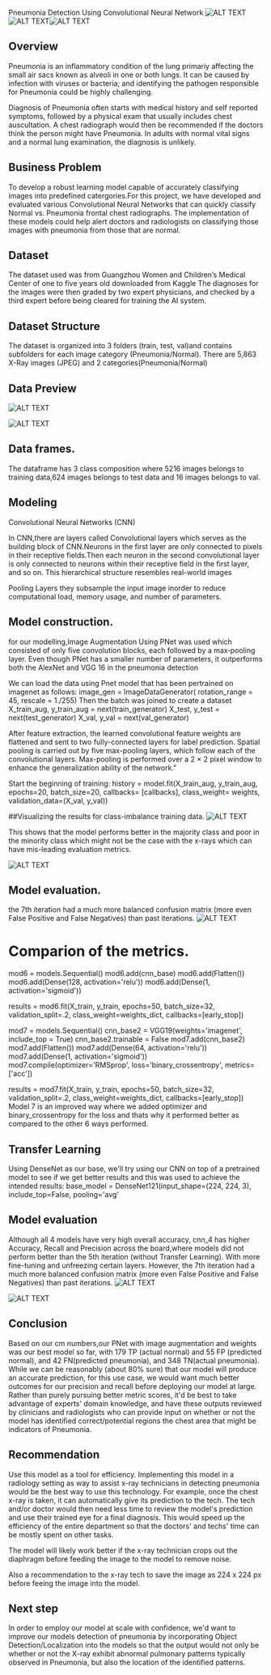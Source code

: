 Pneumonia Detection Using Convolutional Neural Network
![ALT TEXT](https://github.com/Yaqi-graphics/group-25-phase-4-project-moringa/blob/Mourine/Capture%209.PNG)![ALT TEXT](https://github.com/Yaqi-graphics/group-25-phase-4-project-moringa/blob/Mourine/Capture%208.PNG)![ALT TEXT](https://github.com/Yaqi-graphics/group-25-phase-4-project-moringa/blob/Mourine/10.PNG)


## Overview
Pneumonia is an inflammatory condition of the lung primariy affecting the small air sacs known as alveoli in one or both lungs. It can be caused by infection with viruses or bacteria; and identifying the pathogen responsible for Pneumonia could be highly challenging.

Diagnosis of Pneumonia often starts with medical history and self reported symptoms, followed by a physical exam that usually includes chest auscultation. A chest radiograph would then be recommended if the doctors think the person might have Pneumonia. In adults with normal vital signs and a normal lung examination, the diagnosis is unlikely.

## Business Problem
To develop a robust learning model capable of accurately classifying images into predefined catergories.For this project, we have developed and evaluated various Convolutional Neural Networks that can quickly classify Normal vs. Pneumonia frontal chest radiographs. The implementation of these models could help alert doctors and radiologists on classifying those images with pneumonia from those that are normal.

## Dataset
The dataset used was from Guangzhou Women and Children’s Medical Center of one to five years old downloaded from Kaggle
The diagnoses for the images were then graded by two expert physicians, and checked by a third expert before being cleared for training the AI system.

## Dataset Structure
 The dataset is organized into 3 folders (train, test, val)and contains subfolders for each image category (Pneumonia/Normal). There are 5,863 X-Ray images (JPEG) and 2 categories(Pneumonia/Normal)

 ## Data Preview

![ALT TEXT](https://github.com/Yaqi-graphics/group-25-phase-4-project-moringa/blob/Mourine/Image%205.PNG)


![ALT TEXT](https://github.com/Yaqi-graphics/group-25-phase-4-project-moringa/blob/Mourine/Image%202.PNG)


## Data frames.
The dataframe has 3 class composition where 5216 images belongs to training data,624 images belongs to test data and 16 images belongs to val.


 ## Modeling
 Convolutional Neural Networks (CNN)

 In CNN,there are layers called Convolutional layers which serves as the building block of CNN.Neurons in the first layer are only connected to pixels in their receptive fields.Then each neuron in the second convolutional layer is only connected to neurons within their receptive field in the first layer, and so on. This hierarchical structure resembles real-world images

 Pooling Layers they subsample the input image inorder to reduce computational load, memory usage, and number of parameters.

 ## Model construction.
 for our modelling,Image Augmentation Using PNet was used which consisted of only five convolution blocks, each followed by a max‐pooling layer. Even though PNet has a smaller number of parameters, it outperforms both the AlexNet and VGG 16 in the pneumonia detection

 We can load the data using Pnet model that has been pertrained on imagenet as follows:
 image_gen = ImageDataGenerator(
        rotation_range = 45,
        rescale = 1./255)
Then the batch was joined to create a dataset
    X_train_aug, y_train_aug = next(train_generator)
    X_test, y_test = next(test_generator)
    X_val, y_val = next(val_generator)

After feature extraction, the learned convolutional feature weights are flattened and sent to two fully-connected layers for label prediction. Spatial pooling is carried out by five max-pooling layers, which follow each of the convolutional layers. Max-pooling is performed over a 2 × 2 pixel window to enhance the generalization ability of the network."

Start the beginning of training:
history = model.fit(X_train_aug,
                       y_train_aug,
                       epochs=20,
                       batch_size=20,
                       callbacks= [callbacks],
                       class_weight= weights,
                       validation_data=(X_val, y_val))

##Visualizing the results for class-imbalance training data.
![ALT TEXT](https://github.com/Yaqi-graphics/group-25-phase-4-project-moringa/blob/Mourine/Image%203.PNG)

This shows that the model performs better in the majority class and poor in the minority class which might not be the case with the x-rays which can have mis-leading evaluation metrics.

![ALT TEXT](https://github.com/Yaqi-graphics/group-25-phase-4-project-moringa/blob/Mourine/Image%204.PNG)

## Model evaluation.
the 7th iteration had a much more balanced confusion matrix (more even False Positive and False Negatives) than past iterations.
![ALT TEXT](https://github.com/Yaqi-graphics/group-25-phase-4-project-moringa/blob/Mourine/Capture%2011.PNG)
# Comparion of the metrics.
mod6 = models.Sequential()
mod6.add(cnn_base)
mod6.add(Flatten())
mod6.add(Dense(128, activation='relu'))
mod6.add(Dense(1, activation='sigmoid'))

results = mod6.fit(X_train,
                   y_train,
                   epochs=50,
                   batch_size=32,
                   validation_split=.2,
                   class_weight=weights_dict,
                   callbacks=[early_stop])

 mod7 = models.Sequential()
cnn_base2 = VGG19(weights='imagenet', include_top = True)
cnn_base2.trainable = False
mod7.add(cnn_base2)
mod7.add(Flatten())
mod7.add(Dense(64, activation='relu'))
mod7.add(Dense(1, activation='sigmoid'))
mod7.compile(optimizer='RMSprop',
             loss='binary_crossentropy',
             metrics=['acc'])

results = mod7.fit(X_train,
                   y_train,
                   epochs=50,
                   batch_size=32,
                   validation_split=.2,
                   class_weight=weights_dict,
                   callbacks=[early_stop])
Model 7 is an improved way where we added optimizer and binary_crossentropy for the loss and thats why it performed better as compared to the other 6 ways performed.               
## Transfer Learning
Using DenseNet as our base, we'll try using our CNN on top of a pretrained model to see if we get better results and this was used to achieve the intended results:
base_model = DenseNet121(input_shape=(224, 224, 3),
                         include_top=False,
                         pooling='avg'
## Model evaluation
Although all 4 models have very high overall accuracy, cnn_4 has higher Accuracy, Recall and Precision across the board,where models did not perform better than the 5th iteration (without Transfer Learning). With more fine-tuning and unfreezing certain layers. However, the 7th iteration had a much more balanced confusion matrix (more even False Positive and False Negatives) than past iterations.
![ALT TEXT](https://github.com/Yaqi-graphics/group-25-phase-4-project-moringa/blob/Mourine/Capture%2012.PNG)


![ALT TEXT](https://github.com/Yaqi-graphics/group-25-phase-4-project-moringa/blob/Mourine/Capture%2013.PNG)


## Conclusion
Based on our cm numbers,our PNet with image augmentation and weights was our best model so far, with 179 TP (actual normal) and 55 FP (predicted normal), and 42 FN(predicted pneumonia), and 348 TN(actual pneumonia). While we can be reasonably (about 80% sure) that our model will produce an accurate prediction, for this use case, we would want much better outcomes for our precision and recall before deploying our model at large.
Rather than purely pursuing better metric scores, it'd be best to take advantage of experts' domain knowledge, and have these outputs reviewed by clinicians and radiologists who can provide input on whether or not the model has identified correct/potential regions the chest area that might be indicators of Pneumonia.

## Recommendation
Use this model as a tool for efficiency. Implementing this model in a radiology setting as way to assist x-ray technicians in detecting pneumonia would be the best way to use this technology. For example, once the chest x-ray is taken, it can automatically give its prediction to the tech. The tech and/or doctor would then need less time to review the model's prediction and use their trained eye for a final diagnosis. This would speed up the efficiency of the entire department so that the doctors' and techs' time can be mostly spent on other tasks.

The model will likely work better if the x-ray technician crops out the diaphragm before feeding the image to the model to remove noise.

Also a recommendation to the x-ray tech to save the image as 224 x 224 px before feeing the image into the model.

## Next step
In order to employ our model at scale with confidence, we'd want to improve our models detection of pneumonia by incorporating Object Detection/Localization into the models so that the output would not only be whether or not the X-ray exhibit abnormal pulmonary patterns typically observed in Pneumonia, but also the location of the identified patterns.
